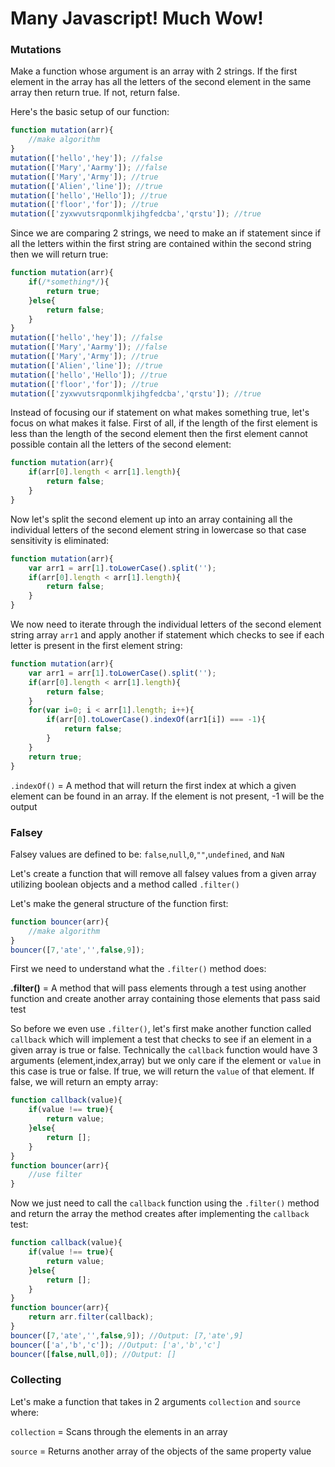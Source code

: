 # Many Javascript! Much Wow!

### Mutations
Make a function whose argument is an array with 2 strings. If the first element in the array has all the letters of the second element in the same array then return true. If not, return false.

Here's the basic setup of our function:

```Javascript
function mutation(arr){
	//make algorithm
}
mutation(['hello','hey']); //false
mutation(['Mary','Aarmy']); //false
mutation(['Mary','Army']); //true
mutation(['Alien','line']); //true
mutation(['hello','Hello']); //true
mutation(['floor','for']); //true
mutation(['zyxwvutsrqponmlkjihgfedcba','qrstu']); //true
```

Since we are comparing 2 strings, we need to make an if statement since if all the letters within the first string are contained within the second string then we will return true:

```Javascript
function mutation(arr){
	if(/*something*/){
		return true;
	}else{
		return false;
	}
}
mutation(['hello','hey']); //false
mutation(['Mary','Aarmy']); //false
mutation(['Mary','Army']); //true
mutation(['Alien','line']); //true
mutation(['hello','Hello']); //true
mutation(['floor','for']); //true
mutation(['zyxwvutsrqponmlkjihgfedcba','qrstu']); //true
```

Instead of focusing our if statement on what makes something true, let's focus on what makes it false. First of all, if the length of the first element is less than the length of the second element then the first element cannot possible contain all the letters of the second element:

```Javascript
function mutation(arr){
	if(arr[0].length < arr[1].length){
		return false;
	}
}
```

Now let's split the second element up into an array containing all the individual letters of the second element string in lowercase so that case sensitivity is eliminated:

```Javascript
function mutation(arr){
	var arr1 = arr[1].toLowerCase().split('');
	if(arr[0].length < arr[1].length){
		return false;
	}
}
```

We now need to iterate through the individual letters of the second element string array `arr1` and apply another if statement which checks to see if each letter is present in the first element string:

```Javascript
function mutation(arr){
	var arr1 = arr[1].toLowerCase().split('');
	if(arr[0].length < arr[1].length){
		return false;
	}
	for(var i=0; i < arr[1].length; i++){
		if(arr[0].toLowerCase().indexOf(arr1[i]) === -1){
			return false;
		}
	}
	return true;
}
```

`.indexOf()` = A method that will return the first index at which a given element can be found in an array. If the element is not present, -1 will be the output

### Falsey
Falsey values are defined to be: `false`,`null`,`0`,`""`,`undefined`, and `NaN`

Let's create a function that will remove all falsey values from a given array utilizing boolean objects and a method called `.filter()`

Let's make the general structure of the function first:

```Javascript
function bouncer(arr){
	//make algorithm
}
bouncer([7,'ate','',false,9]);
```

First we need to understand what the `.filter()` method does:

**.filter()** = A method that will pass elements through a test using another function and create another array containing those elements that pass said test

So before we even use `.filter()`, let's first make another function called `callback` which will implement a test that checks to see if an element in a given array is true or false. Technically the `callback` function would have 3 arguments (element,index,array) but we only care if the element or `value` in this case is true or false. If true, we will return the `value` of that element. If false, we will return an empty array:

```Javascript
function callback(value){
	if(value !== true){
		return value;
	}else{
		return [];
	}
}
function bouncer(arr){
	//use filter
}
```

Now we just need to call the `callback` function using the `.filter()` method and return the array the method creates after implementing the `callback` test:

```Javascript
function callback(value){
	if(value !== true){
		return value;
	}else{
		return [];
	}
}
function bouncer(arr){
	return arr.filter(callback);
}
bouncer([7,'ate','',false,9]); //Output: [7,'ate',9]
bouncer(['a','b','c']); //Output: ['a','b','c']
bouncer([false,null,0]); //Output: []
```

### Collecting
Let's make a function that takes in 2 arguments `collection` and `source` where:

`collection` = Scans through the elements in an array

`source` = Returns another array of the objects of the same property value  